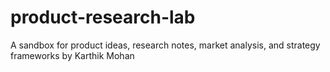 # product-research-lab
A sandbox for product ideas, research notes, market analysis, and strategy frameworks by Karthik Mohan
